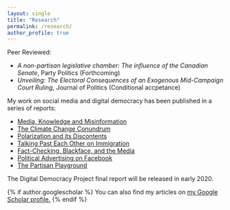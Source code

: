 ```yaml
---
layout: single
title: "Research"
permalink: /research/
author_profile: true
---
```


Peer Reviewed:

* *A non-partisan legislative chamber: The influence of the Canadian Senate*, Party Politics (Forthcoming)
* *Unveiling: The Electoral Consequences of an Exogenous Mid-Campaign Court Ruling*, Journal of Politics (Conditional accpetance)

My work on social media and digital democracy has been published in a series of reports:

* [Media, Knowledge and Misinformation](https://ppforum.ca/articles/ddp-research-memo-1/)
* [The Climate Change Conundrum](https://ppforum.ca/articles/ddp-research-memo-2/)
* [Polarization and its Discontents](https://ppforum.ca/articles/ddp-research-memo-3/)
* [Talking Past Each Other on Immigration](https://ppforum.ca/articles/ddp-research-memo-4/)
* [Fact-Checking, Blackface, and the Media](https://ppforum.ca/articles/ddp-research-memo-5/)
* [Political Advertising on Facebook](https://ppforum.ca/articles/ddp-research-memo-6/)
* [The Partisan Playground](https://ppforum.ca/articles/ddp-research-memo-7/)

The Digital Democracy Project final report will be released in early 2020.

{% if author.googlescholar %}
  You can also find my articles on <u><a href="{{author.googlescholar}}">my Google Scholar profile</a>.</u>
{% endif %}

